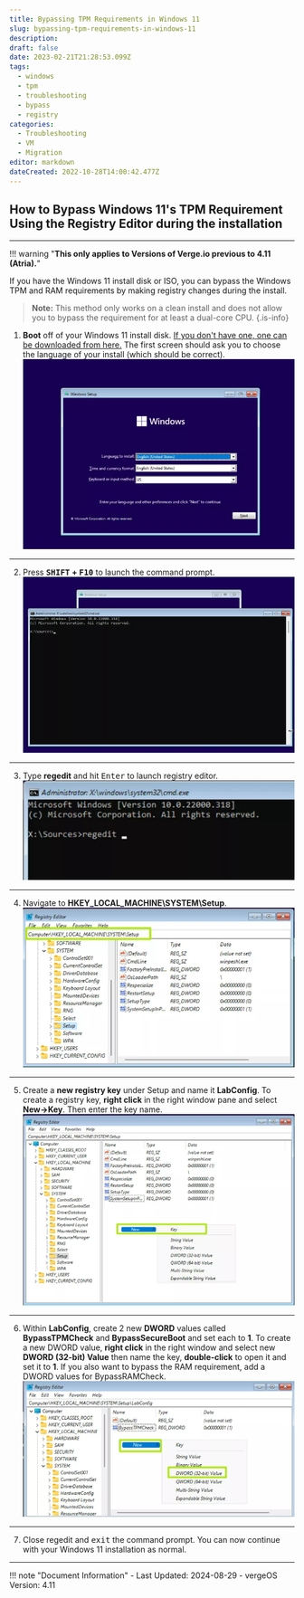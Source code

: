 ```yaml
---
title: Bypassing TPM Requirements in Windows 11
slug: bypassing-tpm-requirements-in-windows-11
description: 
draft: false
date: 2023-02-21T21:28:53.099Z
tags:
  - windows
  - tpm
  - troubleshooting
  - bypass
  - registry
categories:
  - Troubleshooting
  - VM
  - Migration
editor: markdown
dateCreated: 2022-10-28T14:00:42.477Z
---
```


## How to Bypass Windows 11's TPM Requirement Using the Registry Editor during the installation

---

!!! warning "**This only applies to Versions of Verge.io previous to 4.11 (Atria).**"


If you have the Windows 11 install disk or ISO, you can bypass the Windows TPM and RAM requirements by making registry changes during the install.  
> **Note:** This method only works on a clean install and does not allow you to bypass the requirement for at least a dual-core CPU. 
{.is-info}


1. **Boot** off of your Windows 11 install disk. [If you don't have one, one can be downloaded from here.](https://www.microsoft.com/en-us/software-download/windows11) The first screen should ask you to choose the language of your install (which should be correct).
![tpm-1.png](/docs/public/tpm-1.png)

---

2. Press **<kbd>SHIFT</kbd> + <kbd>F10</kbd>** to launch the command prompt. 
![tpm-2.png](/docs/public/tpm-2.png)

---

3. Type **regedit** and hit <kbd>Enter</kbd> to launch registry editor.
![tpm-3.png](/docs/public/tpm-3.png)

---

4. Navigate to **HKEY_LOCAL_MACHINE\SYSTEM\Setup**. 
![tpm-4.png](/docs/public/tpm-4.png)

---

5. Create a **new registry key** under Setup and name it **LabConfig**. To create a registry key, **right click** in the right window pane and select **New->Key**. Then enter the key name.
![tpm-5.png](/docs/public/tpm-5.png)

---

6. Within **LabConfig**, create 2 new **DWORD** values called **BypassTPMCheck** and **BypassSecureBoot** and set each to **1**. To create a new DWORD value, **right click** in the right window and select new **DWORD (32-bit) Value** then name the key, **double-click** to open it and set it to **1**.
If you also want to bypass the RAM requirement, add a DWORD values for BypassRAMCheck.
![tpm-6.png](/docs/public/tpm-6.png)

---



7. Close regedit and <kbd>exit</kbd> the command prompt. You can now continue with your Windows 11 installation as normal.

---

!!! note "Document Information"
    - Last Updated: 2024-08-29
    - vergeOS Version: 4.11
